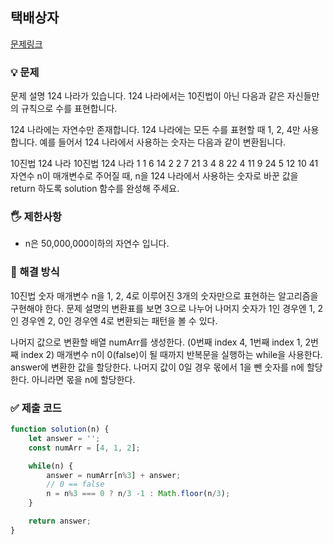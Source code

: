 ## 택배상자
[문제링크](https://school.programmers.co.kr/learn/courses/30/lessons/12899)

### 💡 문제

문제 설명
124 나라가 있습니다. 124 나라에서는 10진법이 아닌 다음과 같은 자신들만의 규칙으로 수를 표현합니다.

124 나라에는 자연수만 존재합니다.
124 나라에는 모든 수를 표현할 때 1, 2, 4만 사용합니다.
예를 들어서 124 나라에서 사용하는 숫자는 다음과 같이 변환됩니다.

10진법	124 나라	10진법	124 나라
1	1	6	14
2	2	7	21
3	4	8	22
4	11	9	24
5	12	10	41
자연수 n이 매개변수로 주어질 때, n을 124 나라에서 사용하는 숫자로 바꾼 값을 return 하도록 solution 함수를 완성해 주세요.

### 🖐️ 제한사항
- n은 50,000,000이하의 자연수 입니다.




### 🥸 해결 방식
10진법 숫자 매개변수 n을 1, 2, 4로 이루어진 3개의 숫자만으로 표현하는 알고리즘을 구현해야 한다. 문제 설명의 변환표를 보면 3으로 나누어 나머지 숫자가 1인 경우엔 1, 2인 경우엔 2, 0인 경우엔 4로 변환되는 패턴을 볼 수 있다.

나머지 값으로 변환할 배열 numArr를 생성한다. (0번째 index 4, 1번째 index 1, 2번째 index 2)
매개변수 n이 0(false)이 될 때까지 반복문을 실행하는 while을 사용한다.
answer에 변환한 값을 할당한다.
나머지 값이 0일 경우 몫에서 1을 뺀 숫자를 n에 할당한다.
아니라면 몫을 n에 할당한다.

### ✅ 제출 코드
```javascript
function solution(n) {
    let answer = '';
    const numArr = [4, 1, 2];

    while(n) {
        answer = numArr[n%3] + answer;
        // 0 == false
        n = n%3 === 0 ? n/3 -1 : Math.floor(n/3);
    }

    return answer;
}


```





